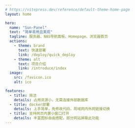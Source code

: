 ```yaml
---
# https://vitepress.dev/reference/default-theme-home-page
layout: home

hero:
  name: "Sun-Panel"
  text: "简单易用且美观"
  tagline: 服务器、NAS导航面板、Homepage、浏览器首页
  actions:
    - theme: brand
      text: 快速部署
      link: /deploy/quick_deploy
    - theme: alt
      text: 项目介绍
      link: /introduce/index
  image:
    src: /favicon.ico
    alt: ico

features:
  - title: 简洁
    details: 占用资源小，无需连接外部数据库
  - title: docker部署
    details: 上手简单，免修改代码，局域网内外网链接切换
  - title: 支持网页内置小窗口打开
    details: 丰富图标自由搭配，部分网站屏蔽此功能
---
```


<style>
:root {
  --vp-home-hero-name-color: transparent;
  --vp-home-hero-name-background: -webkit-linear-gradient(120deg, #bd34fe 30%, #41d1ff);

  /* --vp-home-hero-image-background-image: linear-gradient(-45deg, #41d1ff 10%, #bd34fe 10%); */
  --vp-home-hero-image-filter: blur(40px);
}

@media (min-width: 640px) {
  :root {
    --vp-home-hero-image-filter: blur(56px);
  }
}

@media (min-width: 960px) {
  :root {
    --vp-home-hero-image-filter: blur(72px);
  }
}
</style>